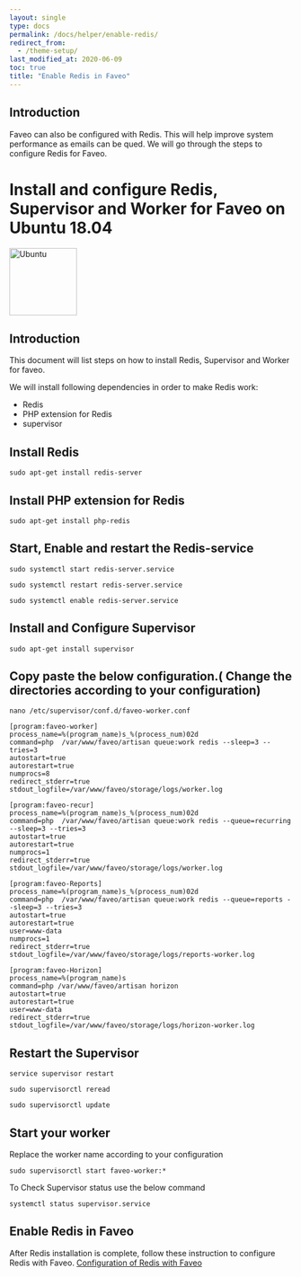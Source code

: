 ```yaml
---
layout: single
type: docs
permalink: /docs/helper/enable-redis/
redirect_from:
  - /theme-setup/
last_modified_at: 2020-06-09
toc: true
title: "Enable Redis in Faveo"
---
```


## Introduction

Faveo can also be configured with Redis. This will help improve system performance as emails can be qued. We will go through the steps to configure Redis for Faveo.


# Install and configure Redis, Supervisor and Worker for Faveo on Ubuntu 18.04 <!-- omit in toc -->

<img alt="Ubuntu" src="https://upload.wikimedia.org/wikipedia/commons/thumb/a/ab/Logo-ubuntu_cof-orange-hex.svg/120px-Logo-ubuntu_cof-orange-hex.svg.png" width="120" height="120" />

## Introduction
This document will list steps on how to install Redis, Supervisor and Worker for faveo.

We will install following dependencies in order to make Redis work:

- Redis
- PHP extension for Redis
- supervisor

##  Install Redis
```
sudo apt-get install redis-server
```

## Install PHP extension for Redis
```
sudo apt-get install php-redis

```

## Start, Enable and restart the Redis-service
```
sudo systemctl start redis-server.service

sudo systemctl restart redis-server.service

sudo systemctl enable redis-server.service
```

## Install and Configure Supervisor
```
sudo apt-get install supervisor

```
## Copy paste the below configuration.( Change the directories according to your configuration)

```
nano /etc/supervisor/conf.d/faveo-worker.conf
```
```
[program:faveo-worker]
process_name=%(program_name)s_%(process_num)02d
command=php  /var/www/faveo/artisan queue:work redis --sleep=3 --tries=3
autostart=true
autorestart=true
numprocs=8
redirect_stderr=true
stdout_logfile=/var/www/faveo/storage/logs/worker.log

[program:faveo-recur]
process_name=%(program_name)s_%(process_num)02d
command=php  /var/www/faveo/artisan queue:work redis --queue=recurring --sleep=3 --tries=3
autostart=true
autorestart=true
numprocs=1
redirect_stderr=true
stdout_logfile=/var/www/faveo/storage/logs/worker.log

[program:faveo-Reports]
process_name=%(program_name)s_%(process_num)02d
command=php  /var/www/faveo/artisan queue:work redis --queue=reports --sleep=3 --tries=3
autostart=true
autorestart=true
user=www-data
numprocs=1
redirect_stderr=true
stdout_logfile=/var/www/faveo/storage/logs/reports-worker.log

[program:faveo-Horizon]
process_name=%(program_name)s
command=php /var/www/faveo/artisan horizon
autostart=true
autorestart=true
user=www-data
redirect_stderr=true
stdout_logfile=/var/www/faveo/storage/logs/horizon-worker.log

```
## Restart the Supervisor

```
service supervisor restart

sudo supervisorctl reread

sudo supervisorctl update

```
## Start your worker
Replace the worker name according to your configuration

```
sudo supervisorctl start faveo-worker:*
```
To Check Supervisor status use the below command
```
systemctl status supervisor.service
```

## Enable Redis in Faveo
After Redis installation is complete, follow these instruction to configure Redis with Faveo. [Configuration of Redis with Faveo](https://support.faveohelpdesk.com/show/enable-redis-in-faveo)
